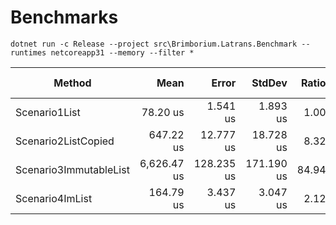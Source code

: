 # Benchmarks


```
dotnet run -c Release --project src\Brimborium.Latrans.Benchmark --runtimes netcoreapp31 --memory --filter *
```

|                 Method |        Mean |      Error |     StdDev | Ratio | RatioSD |    Gen 0 |  Gen 1 | Gen 2 |  Allocated |
|----------------------- |------------:|-----------:|-----------:|------:|--------:|---------:|-------:|------:|-----------:|
|          Scenario1List |    78.20 us |   1.541 us |   1.893 us |  1.00 |    0.00 | 103.3936 | 0.1221 |     - |  422.53 KB |
|    Scenario2ListCopied |   647.22 us |  12.777 us |  18.728 us |  8.32 |    0.25 | 861.3281 |      - |     - | 3520.38 KB |
| Scenario3ImmutableList | 6,626.47 us | 128.235 us | 171.190 us | 84.94 |    2.96 | 156.2500 | 7.8125 |     - |  642.39 KB |
|        Scenario4ImList |   164.79 us |   3.437 us |   3.047 us |  2.12 |    0.07 | 134.7656 |      - |     - |  551.15 KB |